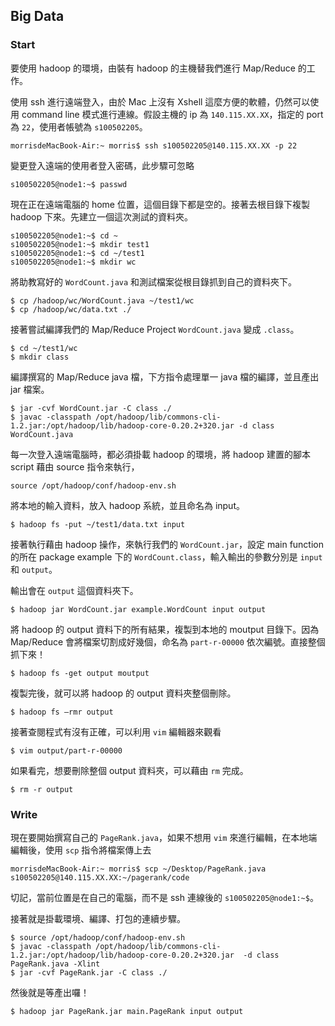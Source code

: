 ## Big Data ##

### Start ###

要使用 hadoop 的環境，由裝有 hadoop 的主機替我們進行 Map/Reduce 的工作。

使用 ssh 進行遠端登入，由於 Mac 上沒有 Xshell 這麼方便的軟體，仍然可以使用 command line 模式進行連線。假設主機的 ip 為 `140.115.XX.XX`，指定的 port 為 `22`，使用者帳號為 `s100502205`。

```
morrisdeMacBook-Air:~ morris$ ssh s100502205@140.115.XX.XX -p 22
```

變更登入遠端的使用者登入密碼，此步驟可忽略

```
s100502205@node1:~$ passwd
```

現在正在遠端電腦的 home 位置，這個目錄下都是空的。接著去根目錄下複製 hadoop 下來。先建立一個這次測試的資料夾。

```
s100502205@node1:~$ cd ~
s100502205@node1:~$ mkdir test1 
s100502205@node1:~$ cd ~/test1 
s100502205@node1:~$ mkdir wc
```

將助教寫好的 `WordCount.java` 和測試檔案從根目錄抓到自己的資料夾下。

```
$ cp /hadoop/wc/WordCount.java ~/test1/wc 
$ cp /hadoop/wc/data.txt ./
```

接著嘗試編譯我們的 Map/Reduce Project `WordCount.java` 變成 `.class`。

```
$ cd ~/test1/wc
$ mkdir class
```

編譯撰寫的 Map/Reduce java 檔，下方指令處理單一 java 檔的編譯，並且產出 jar 檔案。

```
$ jar -cvf WordCount.jar -C class ./
$ javac -classpath /opt/hadoop/lib/commons-cli-1.2.jar:/opt/hadoop/lib/hadoop-core-0.20.2+320.jar -d class WordCount.java
```

每一次登入遠端電腦時，都必須掛載 hadoop 的環境，將 hadoop 建置的腳本 script 藉由 source 指令來執行，

```
source /opt/hadoop/conf/hadoop-env.sh
```

將本地的輸入資料，放入 hadoop 系統，並且命名為 input。

```
$ hadoop fs -put ~/test1/data.txt input
```

接著執行藉由 hadoop 操作，來執行我們的 `WordCount.jar`，設定 main function 的所在 package example 下的 `WordCount.class`，輸入輸出的參數分別是 `input` 和 `output`。

輸出會在 `output` 這個資料夾下。

```
$ hadoop jar WordCount.jar example.WordCount input output
```

將 hadoop 的 output 資料下的所有結果，複製到本地的 moutput 目錄下。因為 Map/Reduce 會將檔案切割成好幾個，命名為 `part-r-00000` 依次編號。直接整個抓下來！

```
$ hadoop fs -get output moutput
```

複製完後，就可以將 hadoop 的 output 資料夾整個刪除。

```
$ hadoop fs –rmr output
```

接著查閱程式有沒有正確，可以利用 `vim` 編輯器來觀看

```
$ vim output/part-r-00000
```

如果看完，想要刪除整個 output 資料夾，可以藉由 `rm` 完成。

```
$ rm -r output
```

### Write ###

現在要開始撰寫自己的 `PageRank.java`，如果不想用 `vim` 來進行編輯，在本地端編輯後，使用 `scp` 指令將檔案傳上去

```
morrisdeMacBook-Air:~ morris$ scp ~/Desktop/PageRank.java s100502205@140.115.XX.XX:~/pagerank/code
```

切記，當前位置是在自己的電腦，而不是 ssh 連線後的 `s100502205@node1:~$`。

接著就是掛載環境、編譯、打包的連續步驟。

```
$ source /opt/hadoop/conf/hadoop-env.sh
$ javac -classpath /opt/hadoop/lib/commons-cli-1.2.jar:/opt/hadoop/lib/hadoop-core-0.20.2+320.jar  -d class PageRank.java -Xlint
$ jar -cvf PageRank.jar -C class ./
```

然後就是等產出囉！

```
$ hadoop jar PageRank.jar main.PageRank input output
```